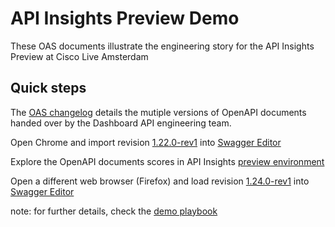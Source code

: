 # API Insights Preview Demo 

These OAS documents illustrate the engineering story for the API Insights Preview at Cisco Live Amsterdam

## Quick steps

The [OAS changelog](./CHANGELOG.md) details the mutiple versions of OpenAPI documents handed over by the Dashboard API engineering team.

Open Chrome and import revision [1.22.0-rev1](oas/1.22.0-rev1.yaml) into [Swagger Editor](https://editor.swagger.io)

Explore the OpenAPI documents scores in API Insights [preview environment](https://testing-developer.cisco.com/api-insights-cisco/timeline?service=minidashboard_api)

Open a different web browser (Firefox) and load revision [1.24.0-rev1](oas/1.24.0-rev1.yaml) into [Swagger Editor](https://editor.swagger.io)

note: for further details, check the [demo playbook](https://cisco.sharepoint.com/:w:/r/sites/DevRelTeam/_layouts/15/doc2.aspx?sourcedoc=%7BFD1D65C8-4190-41A9-8FC0-7550ACA996BA%7D&file=API%20Insights%20Demo%20talk%20and%20flow.docx&action=default&mobileredirect=true&cid=6ae18af4-2f9e-4f78-b43a-a97fb0e7a835)







